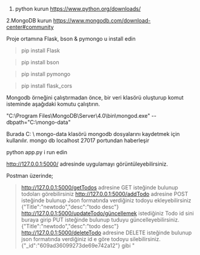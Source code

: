  1. python kurun 
https://www.python.org/downloads/   

 2.MongoDB kurun
 https://www.mongodb.com/download-center#community 

Proje ortamına Flask, bson & pymongo u install edin
>pip install Flask

>pip install bson

>pip install pymongo

>pip install flask_cors 

Mongodb örneğini çalıştırmadan önce, bir veri klasörü oluşturup  komut isteminde aşağıdaki komutu çalıştırın.

"C:\Program Files\MongoDB\Server\4.0\bin\mongod.exe" --dbpath="C:\mongo-data"

Burada C: \ mongo-data klasörü mongodb dosyalarını kaydetmek için kullanılır.
mongo db localhost 27017 portundan haberleşir

python app.py i run edin

http://127.0.0.1:5000/ adresinde uygulamayı görüntüleyebilirsiniz.

Postman üzerinde;

>   http://127.0.0.1:5000/getTodos adresine GET isteğinde bulunup todoları görebilirsiniz
>   http://127.0.0.1:5000/addTodo adresine POST isteğinde bulunup Json formatında verdiğiniz todoyu ekleyebilirsiniz {"Title":"newtodo","desc":"todo desc"}
>   http://127.0.0.1:5000/updateTodo/güncellemek istediğiniz Todo id sini buraya girip  PUT isteğinde bulunup tuduyu güncelleyebilirsiniz.  {"Title":"newtodo","desc":"todo desc"}
>   http://127.0.0.1:5000/deleteTodo adresine DELETE isteğinde bulunup json formatında verdiğiniz id e göre todoyu silebilirsiniz. {"_id":"609ad36099273de69e742a12"} gibi
"
